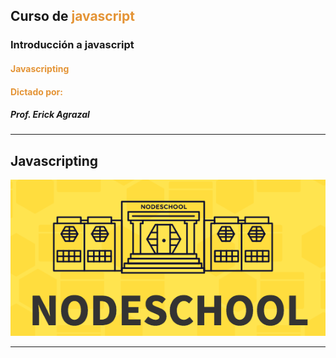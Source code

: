 ## Curso de <span style="color: #e49436">javascript</span>
### Introducción a javascript
#### <span style="color: #e49436">Javascripting</span>
#### <span style="color: #e49436">Dictado por:</span>
##### Prof. Erick Agrazal

---

Javascripting
-------------

![Nodeschool.io](assets/javascripting/nodeschool.png)

---
